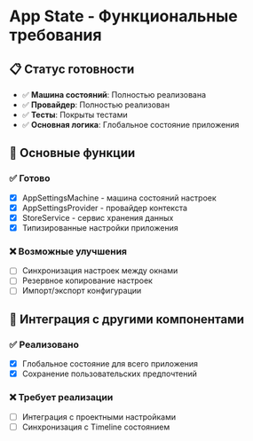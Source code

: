 # App State - Функциональные требования

## 📋 Статус готовности

- ✅ **Машина состояний**: Полностью реализована
- ✅ **Провайдер**: Полностью реализован
- ✅ **Тесты**: Покрыты тестами
- ✅ **Основная логика**: Глобальное состояние приложения

## 🎯 Основные функции

### ✅ Готово
- [x] AppSettingsMachine - машина состояний настроек
- [x] AppSettingsProvider - провайдер контекста
- [x] StoreService - сервис хранения данных
- [x] Типизированные настройки приложения

### ❌ Возможные улучшения
- [ ] Синхронизация настроек между окнами
- [ ] Резервное копирование настроек
- [ ] Импорт/экспорт конфигурации

## 🔄 Интеграция с другими компонентами

### ✅ Реализовано
- [x] Глобальное состояние для всего приложения
- [x] Сохранение пользовательских предпочтений

### ❌ Требует реализации
- [ ] Интеграция с проектными настройками
- [ ] Синхронизация с Timeline состоянием
